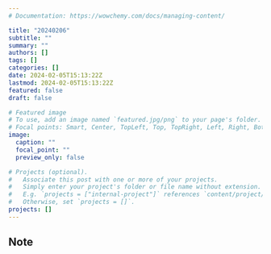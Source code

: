 ```yaml
---
# Documentation: https://wowchemy.com/docs/managing-content/

title: "20240206"
subtitle: ""
summary: ""
authors: []
tags: []
categories: []
date: 2024-02-05T15:13:22Z
lastmod: 2024-02-05T15:13:22Z
featured: false
draft: false

# Featured image
# To use, add an image named `featured.jpg/png` to your page's folder.
# Focal points: Smart, Center, TopLeft, Top, TopRight, Left, Right, BottomLeft, Bottom, BottomRight.
image:
  caption: ""
  focal_point: ""
  preview_only: false

# Projects (optional).
#   Associate this post with one or more of your projects.
#   Simply enter your project's folder or file name without extension.
#   E.g. `projects = ["internal-project"]` references `content/project/deep-learning/index.md`.
#   Otherwise, set `projects = []`.
projects: []
---
```


## Note

